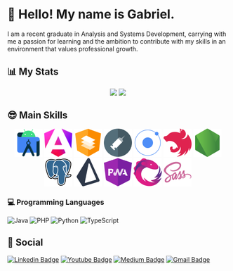 # 👋 Hello! My name is Gabriel. 
I am a recent graduate in Analysis and Systems Development, carrying with me a passion for learning and the ambition to contribute with my skills in an environment that values professional growth.

## 📊 My Stats
<div align="center">
    <img src="https://github-readme-stats-sigma-five.vercel.app/api?username=sougabriel&show_icons=true&include_all_commits=true&count_private=true&theme=tokyonight" height="160em" />
    <img src="https://github-readme-stats-sigma-five.vercel.app/api/top-langs/?username=sougabriel&layout=compact&langs_count=10&theme=react&count_private=true&hide=html,css" height="160em" />
</div>

## 😎 Main Skills
<div align="center">
    <img src="./assets/icons/androidstudio-original.svg"   title="Android Studio"       width="64" height="64" />
    <img src="./assets/icons/angular-17-original.svg"      title="Angular"              width="64" height="64" />
    <img src="./assets/icons/angularmaterial-original.svg" title="Angular Material"     width="64" height="64" />
    <img src="./assets/icons/dependency-injection.svg"     title="Dependency Injection" width="64" height="64" />
    <img src="./assets/icons/ionic-original.svg"           title="Ionic"                width="64" height="64" />
    <img src="./assets/icons/nestjs-original.svg"          title="NestJs"               width="64" height="64" />
    <img src="./assets/icons/nodejs-original.svg"          title="NodeJs"               width="64" height="64" />
    <img src="./assets/icons/postgresql-original.svg"      title="Postgresql"           width="64" height="64" />
    <img src="./assets/icons/prisma-original.svg"          title="Prisma ORM"           width="64" height="64" />
    <img src="./assets/icons/pwa.svg"                      title="Progressive Web App"  width="64" height="64" />  
    <img src="./assets/icons/rxjs-original.svg"            title="RxJs"                 width="64" height="64" />
    <img src="./assets/icons/sass-original.svg"            title="Sass"                 width="64" height="64" />
</div>

### 💻 Programming Languages
![Java](https://img.shields.io/badge/java-%23ED8B00.svg?style=for-the-badge&logo=openjdk&logoColor=white)
![PHP](https://img.shields.io/badge/php-%23777BB4.svg?style=for-the-badge&logo=php&logoColor=white)
![Python](https://img.shields.io/badge/python-3670A0?style=for-the-badge&logo=python&logoColor=ffdd54)
![TypeScript](https://img.shields.io/badge/typescript-%23007ACC.svg?style=for-the-badge&logo=typescript&logoColor=white)

## 📲 Social
[![Linkedin Badge](https://img.shields.io/badge/-sougabriels-blue?style=flat-square&logo=Linkedin&logoColor=white&link=https://www.linkedin.com/in/sougabriels/)](https://www.linkedin.com/in/sougabriels/)
[![Youtube Badge](https://img.shields.io/badge/-Gavri'el-darkred?style=flat-square&logo=youtube&logoColor=white&link=https://www.youtube.com/@gavriels)](https://www.youtube.com/@gavriels)
[![Medium Badge](https://img.shields.io/badge/-@gabriel.dsouzapro-03a57a?style=flat-square&labelColor=000000&logo=Medium&link=https://medium.com/@gabriel.dsouzapro/)](https://medium.com/@gabriel.dsouzapro)
[![Gmail Badge](https://img.shields.io/badge/-gabriel.dsouzapro@gmail.com-c14438?style=flat-square&logo=Gmail&logoColor=white&link=mailto:gabriel.dsouzapro@gmail.com)](mailto:gabriel.dsouzapro@gmail.com)
